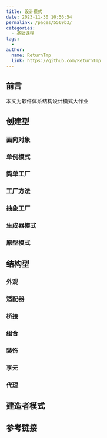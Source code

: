 ```yaml
---
title: 设计模式
date: 2023-11-30 10:56:54
permalink: /pages/5569b3/
categories:
  - 基础课程
tags:
  - 
author: 
  name: ReturnTmp
  link: https://github.com/ReturnTmp
---
```


## 前言

本文为软件体系结构设计模式大作业

## 创建型
### 面向对象


### 单例模式


### 简单工厂


### 工厂方法


### 抽象工厂


### 生成器模式


### 原型模式





## 结构型

### 外观

### 适配器



### 桥接

### 组合

### 装饰

### 享元

### 代理








## 建造者模式





## 


## 参考链接



